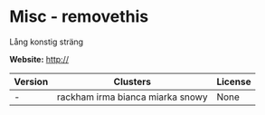 # Misc - removethis

Lång konstig sträng



**Website:** <http://>

| Version | Clusters | License |
| ------- | -------- | ------- |
| - | rackham irma bianca miarka snowy | None |

